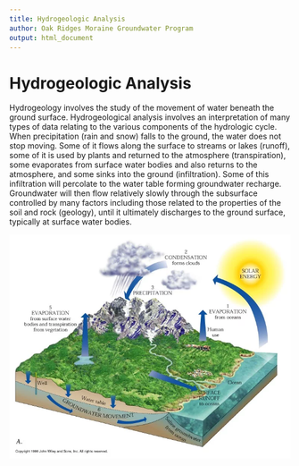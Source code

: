 ```yaml
---
title: Hydrogeologic Analysis
author: Oak Ridges Moraine Groundwater Program
output: html_document
---
```

# Hydrogeologic Analysis

Hydrogeology involves the study of the movement of water beneath the ground surface. Hydrogeological analysis involves an interpretation of many types of data relating to the various components of the hydrologic cycle.  When precipitation (rain and snow) falls to the ground, the water does not stop moving.  Some of it flows along the surface to streams or lakes (runoff), some of it is used by plants and returned to the atmosphere (transpiration), some evaporates from surface water bodies and also returns to the atmosphere, and some sinks into the ground (infiltration).  Some of this infiltration will percolate to the water table forming groundwater recharge.  Groundwater will then flow relatively slowly through the subsurface controlled by many factors including those related to the properties of the soil and rock (geology), until it ultimately discharges to the ground surface, typically at surface water bodies.

![](fig/hydro%20analysis%20fig.webp)
